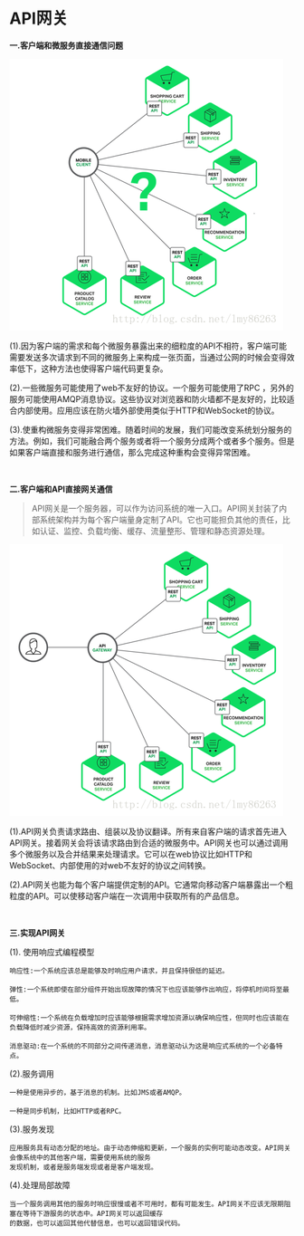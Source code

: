 # API网关

**一.客户端和微服务直接通信问题**

![](img/1.png)

(1).因为客户端的需求和每个微服务暴露出来的细粒度的API不相符，客户端可能需要发送多次请求到不同的微服务上来构成一张页面，当通过公网的时候会变得效率低下，这种方法也使得客户端代码更复杂。

(2).一些微服务可能使用了web不友好的协议。一个服务可能使用了RPC ，另外的服务可能使用AMQP消息协议。这些协议对浏览器和防火墙都不是友好的，比较适合内部使用。应用应该在防火墙外部使用类似于HTTP和WebSocket的协议。

(3).使重构微服务变得非常困难。随着时间的发展，我们可能改变系统划分服务的方法。例如，我们可能融合两个服务或者将一个服务分成两个或者多个服务。但是如果客户端直接和服务进行通信，那么完成这种重构会变得异常困难。

<br>

**二.客户端和API直接网关通信**

>API网关是一个服务器，可以作为访问系统的唯一入口。API网关封装了内部系统架构并为每个客户端量身定制了API。它也可能担负其他的责任，比如认证、监控、负载均衡、缓存、流量整形、管理和静态资源处理。

![](img/2.png)

(1).API网关负责请求路由、组装以及协议翻译。所有来自客户端的请求首先进入API网关。接着网关会将该请求路由到合适的微服务中。API网关也可以通过调用多个微服务以及合并结果来处理请求。它可以在web协议比如HTTP和WebSocket、内部使用的对web不友好的协议之间转换。

(2).API网关也能为每个客户端提供定制的API。它通常向移动客户端暴露出一个粗粒度的API。可以使移动客户端在一次调用中获取所有的产品信息。

<br>

**三.实现API网关**

(1). 使用响应式编程模型

```
响应性:一个系统应该总是能够及时响应用户请求，并且保持很低的延迟。

弹性:一个系统即使在部分组件开始出现故障的情况下也应该能够作出响应，将停机时间将至最低。

可伸缩性:一个系统在负载增加时应该能够根据需求增加资源以确保响应性，但同时也应该能在负载降低时减少资源，保持高效的资源利用率。

消息驱动:在一个系统的不同部分之间传递消息，消息驱动认为这是响应式系统的一个必备特点。
```

(2).服务调用

```
一种是使用异步的，基于消息的机制。比如JMS或者AMQP。

一种是同步机制，比如HTTP或者RPC。
```

(3).服务发现

```
应用服务具有动态分配的地址。由于动态伸缩和更新，一个服务的实例可能动态改变。API网关会像系统中的其他客户端，需要使用系统的服务
发现机制，或者是服务端发现或者是客户端发现。
```

(4).处理局部故障

```
当一个服务调用其他的服务时响应很慢或者不可用时，都有可能发生。API网关不应该无限期阻塞在等待下游服务的状态中。API网关可以返回缓存
的数据，也可以返回其他代替信息，也可以返回错误代码。
```
